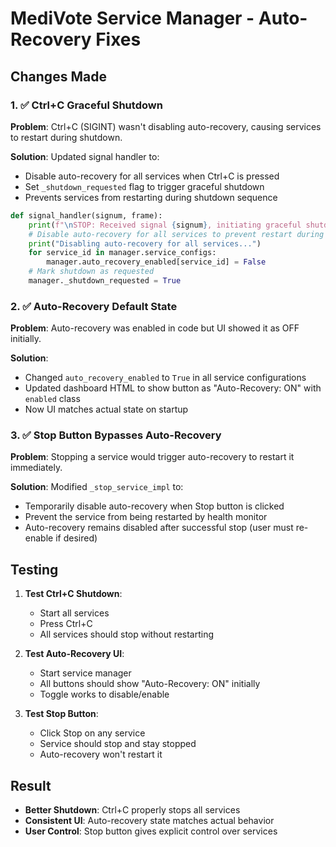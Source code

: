 # MediVote Service Manager - Auto-Recovery Fixes

## Changes Made

### 1. ✅ **Ctrl+C Graceful Shutdown**
**Problem**: Ctrl+C (SIGINT) wasn't disabling auto-recovery, causing services to restart during shutdown.

**Solution**: Updated signal handler to:
- Disable auto-recovery for all services when Ctrl+C is pressed
- Set `_shutdown_requested` flag to trigger graceful shutdown
- Prevents services from restarting during shutdown sequence

```python
def signal_handler(signum, frame):
    print(f"\nSTOP: Received signal {signum}, initiating graceful shutdown...")
    # Disable auto-recovery for all services to prevent restart during shutdown
    print("Disabling auto-recovery for all services...")
    for service_id in manager.service_configs:
        manager.auto_recovery_enabled[service_id] = False
    # Mark shutdown as requested
    manager._shutdown_requested = True
```

### 2. ✅ **Auto-Recovery Default State**
**Problem**: Auto-recovery was enabled in code but UI showed it as OFF initially.

**Solution**: 
- Changed `auto_recovery_enabled` to `True` in all service configurations
- Updated dashboard HTML to show button as "Auto-Recovery: ON" with `enabled` class
- Now UI matches actual state on startup

### 3. ✅ **Stop Button Bypasses Auto-Recovery**
**Problem**: Stopping a service would trigger auto-recovery to restart it immediately.

**Solution**: Modified `_stop_service_impl` to:
- Temporarily disable auto-recovery when Stop button is clicked
- Prevent the service from being restarted by health monitor
- Auto-recovery remains disabled after successful stop (user must re-enable if desired)

## Testing

1. **Test Ctrl+C Shutdown**:
   - Start all services
   - Press Ctrl+C
   - All services should stop without restarting

2. **Test Auto-Recovery UI**:
   - Start service manager
   - All buttons should show "Auto-Recovery: ON" initially
   - Toggle works to disable/enable

3. **Test Stop Button**:
   - Click Stop on any service
   - Service should stop and stay stopped
   - Auto-recovery won't restart it

## Result

- **Better Shutdown**: Ctrl+C properly stops all services
- **Consistent UI**: Auto-recovery state matches actual behavior
- **User Control**: Stop button gives explicit control over services 